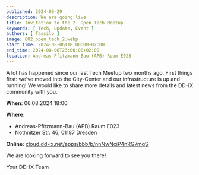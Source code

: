 ```yaml
---
published: 2024-06-29
description: We are going live
title: Invitation to the 2. Open Tech Meetup
keywords: [ Tech, Update, Event ]
authors: [ Tassilo ]
image: 002_open_tech_2.webp
start_time: 2024-08-06T18:00:00+02:00
end_time: 2024-08-06T23:00:00+02:00
location: Andreas-Pfitzmann-Bau (APB) Room E023 
---
```


A lot has happened since our last Tech Meetup two months ago. First things first: we've moved into the City-Center and 
our infrastructure is up and running! We would like to share more details and latest news from the DD-IX community with you.

**When**: 06.08.2024 18:00

**Where**: 

  - Andreas-Pfitzmann-Bau (APB) Raum E023
  - Nöthnitzer Str. 46, 01187 Dresden

**Online**: [cloud.dd-ix.net/apps/bbb/b/nnNwNciP4nRG7mqS](https://cloud.dd-ix.net/apps/bbb/b/nnNwNciP4nRG7mqS)

We are looking forward to see you there!

Your DD-IX Team
